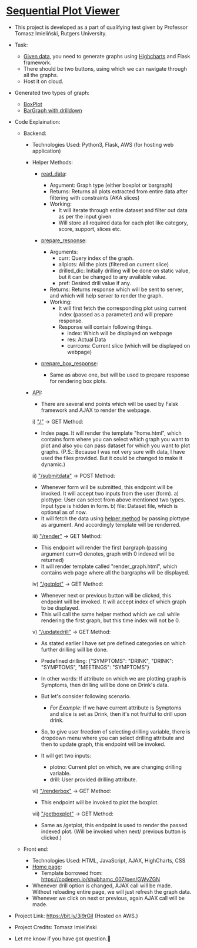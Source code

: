 # [Sequential Plot Viewer](https://bit.ly/3i9rGiI)

* This project is developed as a part of qualifying test given by Professor Tomasz Imieliński, Rutgers University.
* Task: 
  * [Given data](/data/), you need to generate graphs using [Highcharts](https://www.highcharts.com/) and Flask framework.
  * There should be two buttons, using which we can navigate through all the graphs.
  * Host it on cloud.
* Generated two types of graph:
  * [BoxPlot](https://www.highcharts.com/demo/box-plot)
  * [BarGraph with drilldown](https://www.highcharts.com/demo/column-drilldown)

* Code Explaination:
  * Backend:
    * Technologies Used: Python3, Flask, AWS (for hosting web application)
    * Helper Methods:
      * [read_data](https://github.com/vraj152/sequential-plot-viewer/blob/9551e3a25a35a9d17814bd11c6ea6e73a9ce0c78/API/flaskAPIs.py#L4):
        * Argument: Graph type (either boxplot or bargraph)
        * Returns: Returns all plots extracted from entire data after filtering with constraints (AKA slices)
        * Working:
          * It will iterate through entire dataset and filter out data as per the input given
          * Will store all required data for each plot like category, score, support, slices etc.

      * [prepare_response](https://github.com/vraj152/sequential-plot-viewer/blob/9551e3a25a35a9d17814bd11c6ea6e73a9ce0c78/API/flaskAPIs.py#L47):
        * Arguments:
          * curr: Query index of the graph.
          * allplots: All the plots (filtered on current slice)
          * drilled_dic: Initially drilling will be done on static value, but it can be changed to any available value.
          * pref: Desired drill value if any.
        * Returns: Returns response which will be sent to server, and which will help server to render the graph.
        * Working:
          * It will first fetch the corresponding plot using current index (passed as a parameter) and will prepare response.
          * Response will contain following things.
            * index: Which will be displayed on webpage
            * res: Actual Data
            * currcons: Current slice (which will be displayed on webpage)

      * [prepare_box_response](https://github.com/vraj152/sequential-plot-viewer/blob/9551e3a25a35a9d17814bd11c6ea6e73a9ce0c78/API/flaskAPIs.py#L135):
        * Same as above one, but will be used to prepare response for rendering box plots.

    * [API](/entryPoint.py):
      * There are several end points which will be used by Falsk framework and AJAX to render the webpage.

      i) ["/"](https://github.com/vraj152/sequential-plot-viewer/blob/9551e3a25a35a9d17814bd11c6ea6e73a9ce0c78/entryPoint.py#L11) -> GET Method:
        * Index page. It will render the template "home.html", which contains form where you can select which graph you want to plot and also you can
        pass dataset for which you want to plot graphs.
        (P.S.: Because I was not very sure with data, I have used the files provided. But it could be changed to make it dynamic.)

      ii) ["/submitdata"](https://github.com/vraj152/sequential-plot-viewer/blob/9551e3a25a35a9d17814bd11c6ea6e73a9ce0c78/entryPoint.py#L15) -> POST Method:
        * Whenever form will be submitted, this endpoint will be invoked. It will accept two inputs from the user (form).
          a) plottype: User can select from above mentioned two types. Input type is hidden in form.
          b) file: Dataset file, which is optional as of now.
        * It will fetch the data using [helper method]() by passing plottype as argument. And accordingly template will be renderred.

      iii) ["/render"](https://github.com/vraj152/sequential-plot-viewer/blob/9551e3a25a35a9d17814bd11c6ea6e73a9ce0c78/entryPoint.py#L28) -> GET Method:
        * This endpoint will render the first bargraph (passing argument curr=0 denotes, graph with 0 indexed will be returned)
        * It will render template called "render_graph.html", which contains web page where all the bargraphs will be displayed. 

      iv) ["/getplot"](https://github.com/vraj152/sequential-plot-viewer/blob/9551e3a25a35a9d17814bd11c6ea6e73a9ce0c78/entryPoint.py#L33) -> GET Method:
        * Whenever next or previous button will be clicked, this endpoint will be invoked. It will accept index of which graph to be displayed. 
        * This will call the same helper method which we call while rendering the first graph, but this time index will not be 0.

      v) ["/updatedrill"](https://github.com/vraj152/sequential-plot-viewer/blob/9551e3a25a35a9d17814bd11c6ea6e73a9ce0c78/entryPoint.py#L39) -> GET Method:
        * As stated earlier I have set pre defined categories on which further drilling will be done.
        * Predefined drilling: {"SYMPTOMS": "DRINK", "DRINK": "SYMPTOMS", "MEETINGS": "SYMPTOMS"}
        * In other words: If attribute on which we are plotting graph is Symptoms, then drilling will be done on Drink's data.
        * But let's consider following scenario.
          * _For Example:_ If we have current attribute is Symptoms and slice is set as Drink, then it's not fruitful to drill upon drink.
        * So, to give user freedom of selecting drilling variable, there is dropdown menu where you can select drilling attribute and then to update 
        graph, this endpoint will be invoked.

        * It will get two inputs:
          * plotno: Current plot on which, we are changing drilling variable.
          * drill: User provided drilling attribute.

      vi) ["/renderbox"](https://github.com/vraj152/sequential-plot-viewer/blob/9551e3a25a35a9d17814bd11c6ea6e73a9ce0c78/entryPoint.py#L46) -> GET Method:
        * This endpoint will be invoked to plot the boxplot.

      vii) ["/getboxplot"](https://github.com/vraj152/sequential-plot-viewer/blob/9551e3a25a35a9d17814bd11c6ea6e73a9ce0c78/entryPoint.py#L51) -> GET Method:
        * Same as /getplot, this endpoint is used to render the passed indexed plot. (Will be invoked when next/ previous button is clicked.)
      
  * Front end:
    * Technologies Used: HTML, JavaScript, AJAX, HighCharts, CSS
    * [Home page](/templates/home.html):
      * Template borrowed from: https://codepen.io/shubhamc_007/pen/GWvZGN
    * Whenever drill option is changed, AJAX call will be made. Without reloading entire page, we will just refresh the graph data.
    * Whenever we click on next or previous, again AJAX call will be made.
 
* Project Link: https://bit.ly/3i9rGiI (Hosted on AWS.)
* Project Credits: Tomasz Imieliński
* Let me know if you have got question.:raising_hand:
 
    
  
    


